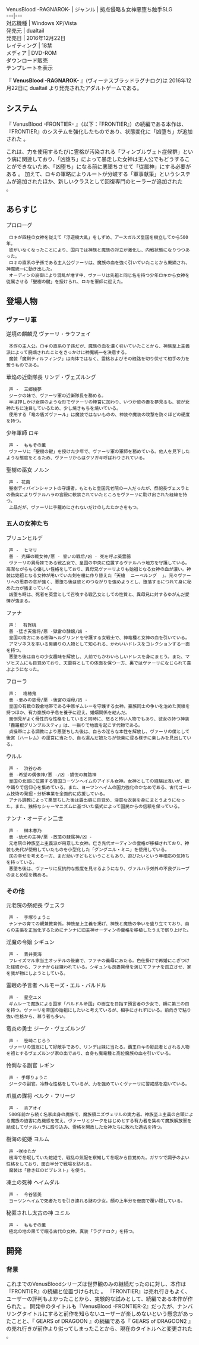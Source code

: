 VenusBlood -RAGNAROK-  |  ジャンル  |  拠点侵略＆女神悪堕ち触手SLG   
---|---  
対応機種  |  Windows XP/Vista   
発売元  |  dualtail   
発売日  |  2016年12月22日   
レイティング  |  18禁   
メディア  |  DVD-ROM </br> ダウンロード販売   
テンプレートを表示  
  
『 **VenusBlood -RAGNAROK-** 』(ヴィーナスブラッドラグナロク)は 2016年12月22日に  dualtail
より発売されたアダルトゲームである。

##  システム  

『  VenusBlood -FRONTIER-
』（以下：『FRONTIER』）の続編である本作は、『FRONTIER』のシステムを強化したものであり、状態変化に「凶堕ち」が追加された    。

これは、力を使用するたびに霊格が汚染される「フィンブルヴェト症候群」という病に関連しており、「凶堕ち」によって暴走した女神は主人公でもどうすることができないため、「凶堕ち」になる前に悪墜ちさせて「従属神」にする必要がある
  。 加えて、ロキの軍略によりルートが分岐する「軍事献策」というシステムが追加されたほか、新しいクラスとして回復専門のヒーラーが追加された  
。

##  あらすじ  

プロローグ

     ロキが四柱の女神を従えて「浮遊樹大乱」をしずめ、アースガルズ皇国を樹立してから500年。 
     彼がいなくなったことにより、国内では神族と魔族の対立が激化し、内戦状態になりつつあった。 
     ロキの直系の子孫である主人公ヴァーリは、魔族の血を強く引いていたことから廃嫡され、神魔統一に動き出した。 
     オーディンの崩御により混乱が増す中、ヴァーリは先祖と同じ名を持つ少年ロキから女神を従属させる「聖樹の鍵」を授けられ、ロキを軍師に迎えた。 

##  登場人物  

###  ヴァーリ軍  

逆境の麒麟児 ヴァーリ・ラウフェイ

     本作の主人公。ロキの直系の子孫だが、魔族の血を濃く引いていたことから、神族至上主義派によって廃嫡されたことをきっかけに神魔統一を決意する。 
     魔装「魔剣ティルフィング」は肉体ではなく、霊格およびその経路を切り伏せて相手の力を奪うものである。 
華焔の近衛隊長 リンデ・ヴェズルング

     声 -  三郷綾夢 
     ジークの妹で、ヴァーリ軍の近衛隊長を務める。 
     半ば押しかけ女房のような形でヴァーリの陣営に加わり、いつか彼の妻を夢見るも、彼が女神たちに注目しているため、少し焼きもちを焼いている。 
     使用する「竜の盾ズヴァール」は魔装ではないものの、神装や魔装の攻撃を防ぐほどの硬度を持つ。 
少年軍師 ロキ

     声 -  ももぞの薫 
     ヴァーリに「聖樹の鍵」を授けた少年で、ヴァーリ軍の軍師を務めている。他人を見下したような態度をとるため、ヴァーリからはクソガキ呼ばわりされている。 
聖樹の巫女 ノルン

     声 - 花南 
     聖樹ディバインシャフトの守護者。もともと皇国元老院の一人だったが、祭祀長ヴェスラとの衝突によりヴァルハラの宮殿に軟禁されていたところをヴァーリに助け出された経緯を持つ。 
     上品だが、ヴァーリに手籠めにされないだけのしたたかさをもつ。 

###  五人の女神たち  

ブリュンヒルデ

     声 -  ヒマリ 
     善 - 光輝の戦女神/悪 - 誓いの戦后/凶 - 死を呼ぶ英霊器 
     ヴァーリの異母妹である戦乙女で、皇国の中央に位置するヴァルハラ地方を守護している。高潔ながらも心優しい性格をしており、異母兄ヴァーリよりも始祖となる女神の血が濃い。神装は始祖となる女神が用いていた剣を槍に作り替えた「天槍  ニーベルング  」。元々ヴァーリへの思慕の念が強く、悪堕ち後は彼とのつながりを強めようとし、堕落するにつれて身に秘めた力が強まっていく。 
     凶堕ち時は、死者を英霊として召喚する戦乙女としての性質と、異母兄に対するゆがんだ愛情が強まる。 
ファナ

     声：  有賀桃 
     善 -猛き天雷将/悪 -獄雷の隷嬢/凶 - 
     皇国の南方にある樹海ヘルグリンドを守護する女戦士で、神竜種と女神の血を引いている。 
     アマゾネスを率いる男勝りの人物として知られる、かわいいドレスをコレクションする一面を持つ。 
     悪墜ち後は自らの少女趣味を解放し、人前でもかわいらしいドレスを身にまとう。また、マゾヒズムにも目覚めており、天雷将としての体面を保つ一方、裏ではヴァーリになじられて喜ぶようになった。 
フローラ

     声：  梅椿鬼 
     善 -恵みの慈母/悪 -後宮の淫母/凶 - 
     皇国の有数の穀倉地帯である中原ギムレーを守護する女神。豪族同士の争いを治めた実績を持つほか、有力豪族の子息を養子に迎え、婚姻関係を結んだ。 
     面倒見がよく母性的な性格をしていると同時に、怒ると怖い人物でもあり、彼女の持つ神装「轟羅棍グリンブルスティ」は、一振りで地震を起こす代物である。 
     貞操帯による調教により悪墜ちした後は、自らの淫らな本性を解放し、ヴァーリの僕として後宮（ハーレム）の運営に当たり、自ら選んだ娘たちが快楽に浸る様子に楽しみを見出している。 
ウルル

     声 -  渋谷ひめ 
     善 -希望の偶像神/悪 -/凶 -嬌悦の舞踏神 
     皇国の北部に位置する雪国ヨーツンヘイムのアイドル女神。女神としての経験は浅いが、歌や踊りで信仰心を集めている。また、ヨーツンヘイムの国力強化のかなめである、古代ゴーレム技術の発掘・分析事業を全面的に応援している。 
     アナル調教によって悪墜ちした後は露出癖に目覚め、淫靡な衣装を身にまとうようになった。また、独特なシャーマニズムに基づいた儀式によって国民からの信頼を保っている。 
ナンナ・オーディン二世

     声 -  榊木春乃 
     善 -幼光の主神/悪 -放蕩の隷属神/凶 - 
     元老院の神族至上主義派が用意した女神。亡き先代オーディンの霊格が移植されており、神装も先代が使用していたものを小型化した「グングニル・ミニ」を使用している。 
     民の幸せを考える一方、まだ幼い子どもということもあり、遊びたいという年相応の気持ちを持っている。 
     悪墜ち後は、ヴァーリに反抗的な態度を見せるようになり、ヴァルハラ郊外の不良グループのまとめ役を務める。 

###  その他  

元老院の祭祀長 ヴェスラ

     声 -  手塚りょうこ 
     ナンナの育ての親兼教育係。神族至上主義を掲げ、神族と魔族の争いを盛り立てており、自らの主張を正当化するためにナンナに旧主神オーディンの霊格を移植したうえで祭り上げた。 
淫魔の令嬢 シギュン

     声 -  青井美海 
     フレイズマル家当主オッテルの後妻で、ファナの義母にあたる。色仕掛けで再婚にこぎつけた経緯から、ファナからは嫌われている。シギュンも良妻賢母を演じてファナを孤立させ、家を我が物にしようとしている。 
霊眼の予言者 ヘルモーズ・エル・バルドル

     声 -  星空ユメ 
     ギムレーで魔族による国家「バルドル帝国」の樹立を目指す預言者の少女で、額に第三の目を持つ。ヴァーリを帝国の始祖にしたいと考えているが、相手にされずにいる。前向きで粘り強い性格から、慕う者も多い。 
竜炎の勇士 ジーク・ヴェズルング

     声 -  笹崎こじろう 
     ヴァーリの盟友にして好敵手であり、リンデは妹に当たる。覇王ロキの影武者とされる人物を祖とするヴェズルング家の出であり、自身も魔竜種と高位魔族の血を引いている。 
怜悧なる副官 レギン

     声 - 手塚りょうこ 
     ジークの副官。冷静な性格をしているが、力を強めていくヴァーリに警戒感を抱いている。 
爪嵐の謀将 ベルク・フリージ

     声 -  杏アオイ 
     500年前から続く名家出身の魔族で、魔族領ニズヴェリルの実力者。神族至上主義の台頭による魔族の迫害に危機感を覚え、ヴァーリとジークをはじめとする有力者を集めて魔族解放軍を結成してヴァルハラに殴り込み、霊格を開放した女神たちに敗れた過去を持つ。 
樹海の蛇姫 ヨルム

     声 -咲ゆたか 
     樹海で冬眠していた蛇姫で、戦乱の気配を察知して冬眠から目覚めた。ガサツで調子のよい性格をしており、面白半分で戦場を訪れる。 
     魔装は「昏き虹のビブレスト」を使う。 
凍土の死神 ヘイムダル

     声 -  今谷皆美 
     ヨーツンヘイムで死者たちを引き連れる謎の少女。顔の上半分を仮面で覆い隠している。 
秘匿されし太古の神 ユミル

     声 -  ももぞの薫 
     極北の地の果てで眠る古代の女神。真装「ラグナロク」を持つ。 

##  開発  

###  背景  

これまでのVenusBloodシリーズは世界観のみの継続だったのに対し、本作は『FRONTIER』の続編と位置づけられた    。
『FRONTIER』は売れ行きもよく、ユーザーの評判もよかったことから、実験的な試みとして、続編である本作が作られた    。
開発中のタイトルも『VenusBlood
-FRONTIER-2』だったが、ナンバリングタイトルにすると前作を知らないユーザーが楽しめないという懸念があったことと、『  GEARS of
DRAGOON  』の続編である『  GEARS of DRAGOON2  』の売れ行きが前作より劣ってしまったことから、現在のタイトルへと変更された
  。

